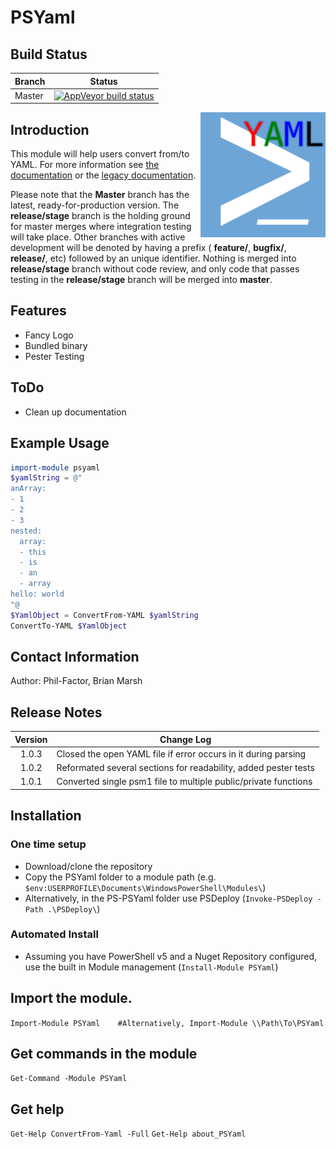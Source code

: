 # PSYaml

## Build Status

|Branch | Status |
|-------|:--------:|
|Master |[![AppVeyor build status](https://ci.appveyor.com/api/projects/status/github/pezhore/PSYaml?branch=master&svg=true)](https://ci.appveyor.com/project/pezhore/PSYaml/branch/master)|

<img src=".\Media\YAML_PS.png" height="200" align="right" />

## Introduction
This module will help users convert from/to YAML. For more information see [the documentation](./Documentation.md) or the [legacy documentation](./Legacy_Documentation.adoc).

Please note that the **Master** branch has the latest, ready-for-production version. The **release/stage** branch is the holding ground for master merges where integration testing will take place. Other branches with active development will be denoted by having a prefix ( **feature/**, **bugfix/**, **release/**, etc) followed by an unique identifier. Nothing is merged into **release/stage** branch without code review, and only code that passes testing in the **release/stage** branch will be merged into **master**.

## Features
* Fancy Logo
* Bundled binary
* Pester Testing

## ToDo
* Clean up documentation

## Example Usage
```PowerShell
import-module psyaml
$yamlString = @"
anArray:
- 1
- 2
- 3
nested:
  array:
  - this
  - is
  - an
  - array
hello: world
"@
$YamlObject = ConvertFrom-YAML $yamlString
ConvertTo-YAML $YamlObject
```

## Contact Information
Author: Phil-Factor, Brian Marsh

## Release Notes
|  Version  | Change Log                                                        |
| :-------: | ----------------------------------------------------------------- |
|  1.0.3    | Closed the open YAML file if error occurs in it during parsing    |
|  1.0.2    | Reformated several sections for readability, added pester tests   |
|  1.0.1    | Converted single psm1 file to multiple public/private functions   |

## Installation
### One time setup
* Download/clone the repository
* Copy the PSYaml folder to a module path (e.g. `$env:USERPROFILE\Documents\WindowsPowerShell\Modules\`)
* Alternatively, in the PS-PSYaml folder use PSDeploy (`Invoke-PSDeploy -Path .\PSDeploy\`)

### Automated Install
* Assuming you have PowerShell v5 and a Nuget Repository configured, use the built in Module management (`Install-Module PSYaml`)

## Import the module.
`Import-Module PSYaml    #Alternatively, Import-Module \\Path\To\PSYaml`

## Get commands in the module
`Get-Command -Module PSYaml`

## Get help
`Get-Help ConvertFrom-Yaml -Full`
`Get-Help about_PSYaml`


